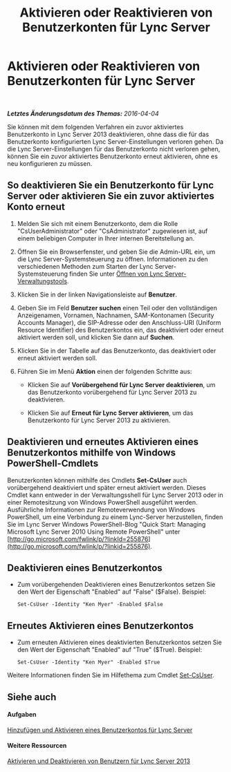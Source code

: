 ﻿---
title: Aktivieren oder Reaktivieren von Benutzerkonten für Lync Server
TOCTitle: Aktivieren oder Reaktivieren von Benutzerkonten für Lync Server
ms:assetid: 12497d00-f665-4a97-be68-854c5a8be4fc
ms:mtpsurl: https://technet.microsoft.com/de-de/library/Gg429696(v=OCS.15)
ms:contentKeyID: 49293232
ms.date: 05/19/2016
mtps_version: v=OCS.15
ms.translationtype: HT
---

# Aktivieren oder Reaktivieren von Benutzerkonten für Lync Server

 

_**Letztes Änderungsdatum des Themas:** 2016-04-04_

Sie können mit dem folgenden Verfahren ein zuvor aktiviertes Benutzerkonto in Lync Server 2013 deaktivieren, ohne dass die für das Benutzerkonto konfigurierten Lync Server-Einstellungen verloren gehen. Da die Lync Server-Einstellungen für das Benutzerkonto nicht verloren gehen, können Sie ein zuvor aktiviertes Benutzerkonto erneut aktivieren, ohne es neu konfigurieren zu müssen.

## So deaktivieren Sie ein Benutzerkonto für Lync Server oder aktivieren Sie ein zuvor aktiviertes Konto erneut

1.  Melden Sie sich mit einem Benutzerkonto, dem die Rolle "CsUserAdministrator" oder "CsAdministrator" zugewiesen ist, auf einem beliebigen Computer in Ihrer internen Bereitstellung an.

2.  Öffnen Sie ein Browserfenster, und geben Sie die Admin-URL ein, um die Lync Server-Systemsteuerung zu öffnen. Informationen zu den verschiedenen Methoden zum Starten der Lync Server-Systemsteuerung finden Sie unter [Öffnen von Lync Server-Verwaltungstools](lync-server-2013-open-lync-server-administrative-tools.md).

3.  Klicken Sie in der linken Navigationsleiste auf **Benutzer**.

4.  Geben Sie im Feld **Benutzer suchen** einen Teil oder den vollständigen Anzeigenamen, Vornamen, Nachnamen, SAM-Kontonamen (Security Accounts Manager), die SIP-Adresse oder den Anschluss-URI (Uniform Resource Identifier) des Benutzerkontos ein, das deaktiviert oder erneut aktiviert werden soll, und klicken Sie dann auf **Suchen**.

5.  Klicken Sie in der Tabelle auf das Benutzerkonto, das deaktiviert oder erneut aktiviert werden soll.

6.  Führen Sie im Menü **Aktion** einen der folgenden Schritte aus:
    
      - Klicken Sie auf **Vorübergehend für Lync Server deaktivieren**, um das Benutzerkonto vorübergehend für Lync Server 2013 zu deaktivieren.
    
      - Klicken Sie auf **Erneut für Lync Server aktivieren**, um das Benutzerkonto für Lync Server 2013 zu aktivieren.

## Deaktivieren und erneutes Aktivieren eines Benutzerkontos mithilfe von Windows PowerShell-Cmdlets

Benutzerkonten können mithilfe des Cmdlets **Set-CsUser** auch vorübergehend deaktiviert und später erneut aktiviert werden. Dieses Cmdlet kann entweder in der Verwaltungsshell für Lync Server 2013 oder in einer Remotesitzung von Windows PowerShell ausgeführt werden. Ausführliche Informationen zur Remoteverwendung von Windows PowerShell, um eine Verbindung zu einem Lync-Server herzustellen, finden Sie im Lync Server Windows PowerShell-Blog "Quick Start: Managing Microsoft Lync Server 2010 Using Remote PowerShell" unter [http://go.microsoft.com/fwlink/p/?linkId=255876](http://go.microsoft.com/fwlink/p/?linkid=255876).

## Deaktivieren eines Benutzerkontos

  - Zum vorübergehenden Deaktivieren eines Benutzerkontos setzen Sie den Wert der Eigenschaft "Enabled" auf "False" ($False). Beispiel:
    
        Set-CsUser -Identity "Ken Myer" -Enabled $False

## Erneutes Aktivieren eines Benutzerkontos

  - Zum erneuten Aktivieren eines deaktivierten Benutzerkontos setzen Sie den Wert der Eigenschaft "Enabled" auf "True" ($True). Beispiel:
    
        Set-CsUser -Identity "Ken Myer" -Enabled $True

Weitere Informationen finden Sie im Hilfethema zum Cmdlet [Set-CsUser](set-csuser.md).

## Siehe auch

#### Aufgaben

[Hinzufügen und Aktivieren eines Benutzerkontos für Lync Server](lync-server-2013-add-and-enable-user-account-for-lync-server.md)  

#### Weitere Ressourcen

[Aktivieren und Deaktivieren von Benutzern für Lync Server 2013](lync-server-2013-enabling-and-disabling-users-for-lync-server.md)

